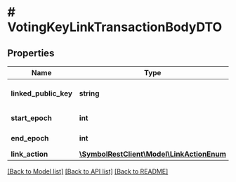 # # VotingKeyLinkTransactionBodyDTO

## Properties

Name | Type | Description | Notes
------------ | ------------- | ------------- | -------------
**linked_public_key** | **string** | 32 bytes voting public key. |
**start_epoch** | **int** | Finalization Epoch |
**end_epoch** | **int** | Finalization Epoch |
**link_action** | [**\SymbolRestClient\Model\LinkActionEnum**](LinkActionEnum.md) |  |

[[Back to Model list]](../../README.md#models) [[Back to API list]](../../README.md#endpoints) [[Back to README]](../../README.md)
